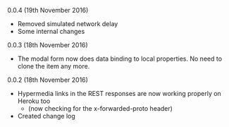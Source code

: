 0.0.4 (19th November 2016)

* Removed simulated network delay
* Some internal changes

0.0.3 (18th November 2016)

* The modal form now does data binding to local properties. No need to clone the item any more.

0.0.2 (18th November 2016)

* Hypermedia links in the REST responses are now working properly on Heroku too
    * (now checking for the x-forwarded-proto header)
* Created change log 
